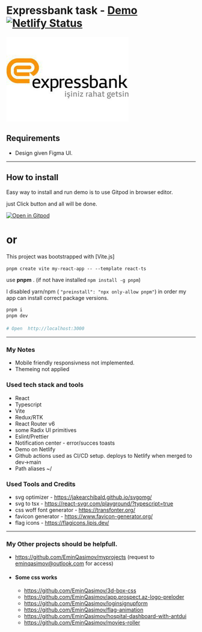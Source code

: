 # Expressbank task - [Demo](https://expressbank-task.netlify.app) [![Netlify Status](https://api.netlify.com/api/v1/badges/9c31b5cf-5669-452a-b959-f1fe3affc6b9/deploy-status)](https://app.netlify.com/sites/expressbank-task/deploys)

![](./public/expressbank-logo.jpg)

## Requirements

- Design given Figma UI.

---

## How to install

Easy way to install and run demo is to use Gitpod in browser editor.

just Click button and all will be done.

[![Open in Gitpod](https://gitpod.io/button/open-in-gitpod.svg)](https://gitpod.io/#https://github.com/EminQasimov/expressbank-task)

# or

This project was bootstrapped with [Vite.js]

`pnpm create vite my-react-app -- --template react-ts`

use **pnpm** . (if not have installed `npm install -g pnpm`)

I disabled yarn/npm ( `"preinstall": "npx only-allow pnpm"`) in order my app can install correct package versions.

```bash
pnpm i
pnpm dev

# Open  http://localhost:3000
```

---

### My Notes

- Mobile friendly responsivness not implemented.
- Themeing not applied

### Used tech stack and tools

- React
- Typescript
- Vite
- Redux/RTK
- React Router v6
- some Radix UI primitives
- Eslint/Prettier
- Notification center - error/succes toasts
- Demo on Netlify
- Github actions used as CI/CD setup. deploys to Netlify when merged to dev->main
- Path aliases ~/

### Used Tools and Credits

- svg optimizer - https://jakearchibald.github.io/svgomg/
- svg to tsx - https://react-svgr.com/playground/?typescript=true
- css woff font generator - https://transfonter.org/
- favicon generator - https://www.favicon-generator.org/
- flag icons - https://flagicons.lipis.dev/

---

### My Other projects should be helpfull.

- https://github.com/EminQasimov/myprojects (request to eminqasimov@outlook.com for access)

- #### Some css works

  - https://github.com/EminQasimov/3d-box-css
  - https://github.com/EminQasimov/app.prospect.az-logo-preloder
  - https://github.com/EminQasimov/loginsignupform
  - https://github.com/EminQasimov/flag-animation
  - https://github.com/EminQasimov/hospital-dashboard-with-antdui
  - https://github.com/EminQasimov/movies-roller
